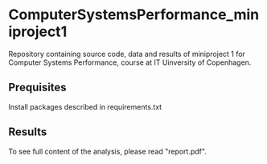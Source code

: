 # ComputerSystemsPerformance_miniproject1

Repository containing source code, data and results of miniproject 1 for Computer Systems Performance, course at IT Uinversity of Copenhagen.

## Prequisites
Install packages described in requirements.txt

## Results
To see full content of the analysis, please read "report.pdf".
